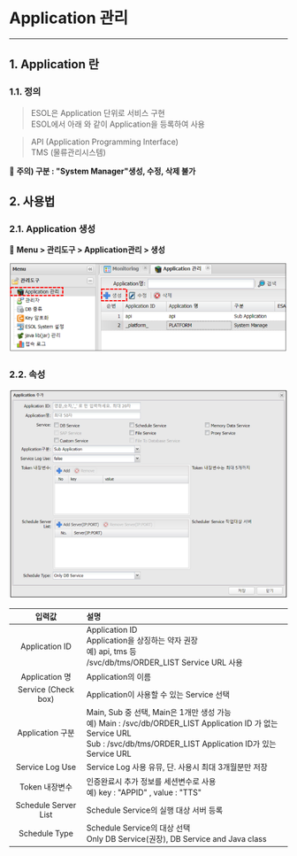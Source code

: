 # Application 관리

---

## 1. Application 란
### 1.1. 정의

>ESOL은 Application 단위로 서비스 구현  
>ESOL에서 아래 와 같이 Application을 등록하여 사용 


>API (Application Programming Interface)  
>TMS (물류관리시스템)

📍 __주의) 구분 : "System Manager"생성, 수정, 삭제 불가__

## 2. 사용법
### 2.1. Application 생성
	
🎈 __Menu > 관리도구 > Application관리 > 생성__

<img src = "./images/01-management-application-02.PNG" width = "600px"> </img>

### 2.2. 속성

<img src = "./images/01-management-application-03.PNG" width = "650px"> </img>  

| 입력값 | 설명 |
|:--:|:--|
| Application ID | Application ID </br> Application을 상징하는 약자 권장<br/>예) api, tms 등 </br> /svc/db/tms/ORDER_LIST Service URL 사용 |
| Application 명 | Application의 이름 |
| Service (Check box) | Application이 사용할 수 있는 Service 선택 |
| Application 구분 | Main, Sub 중 선택, Main은 1개만 생성 가능<br/>예) Main : /svc/db/ORDER_LIST Application ID 가 없는 Service URL<br/>Sub : /svc/db/tms/ORDER_LIST Application ID가 있는 Service URL |
| Service Log Use | Service Log 사용 유뮤, 단. 사용시 최대 3개월분만 저장 |
| Token 내장변수 | 인증완료시 추가 정보를 세션변수로 사용<br/>예) key : "APPID" , value : "TTS" |
| Schedule Server List | Schedule Service의 실행 대상 서버 등록 |
| Schedule Type | Schedule Service의 대상 선택<br/>Only DB Service(권장), DB Service and Java class|
